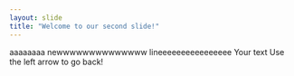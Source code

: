 ```yaml
---
layout: slide
title: "Welcome to our second slide!"
---
```


aaaaaaaa newwwwwwwwwwwwww lineeeeeeeeeeeeeeee
Your text
Use the left arrow to go back!
